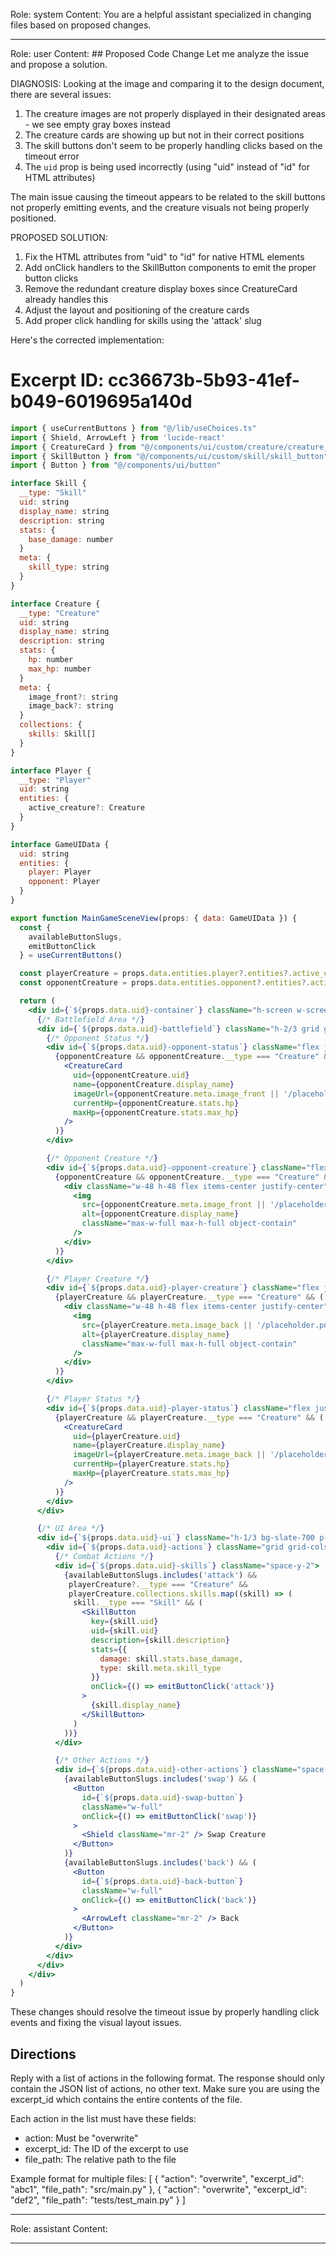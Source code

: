 Role: system
Content: You are a helpful assistant specialized in changing files based on proposed changes.
__________________
Role: user
Content: ## Proposed Code Change
Let me analyze the issue and propose a solution.

DIAGNOSIS:
Looking at the image and comparing it to the design document, there are several issues:

1. The creature images are not properly displayed in their designated areas - we see empty gray boxes instead
2. The creature cards are showing up but not in their correct positions
3. The skill buttons don't seem to be properly handling clicks based on the timeout error
4. The `uid` prop is being used incorrectly (using "uid" instead of "id" for HTML attributes)

The main issue causing the timeout appears to be related to the skill buttons not properly emitting events, and the creature visuals not being properly positioned.

PROPOSED SOLUTION:

1. Fix the HTML attributes from "uid" to "id" for native HTML elements
2. Add onClick handlers to the SkillButton components to emit the proper button clicks
3. Remove the redundant creature display boxes since CreatureCard already handles this
4. Adjust the layout and positioning of the creature cards
5. Add proper click handling for skills using the 'attack' slug

Here's the corrected implementation:

# Excerpt ID: cc36673b-5b93-41ef-b049-6019695a140d
```jsx main_game/templates/MainGameScene.tsx
import { useCurrentButtons } from "@/lib/useChoices.ts"
import { Shield, ArrowLeft } from 'lucide-react'
import { CreatureCard } from "@/components/ui/custom/creature/creature_card"
import { SkillButton } from "@/components/ui/custom/skill/skill_button"
import { Button } from "@/components/ui/button"

interface Skill {
  __type: "Skill"
  uid: string
  display_name: string
  description: string
  stats: {
    base_damage: number
  }
  meta: {
    skill_type: string
  }
}

interface Creature {
  __type: "Creature"
  uid: string
  display_name: string
  description: string
  stats: {
    hp: number
    max_hp: number
  }
  meta: {
    image_front?: string
    image_back?: string
  }
  collections: {
    skills: Skill[]
  }
}

interface Player {
  __type: "Player"
  uid: string
  entities: {
    active_creature?: Creature
  }
}

interface GameUIData {
  uid: string
  entities: {
    player: Player
    opponent: Player
  }
}

export function MainGameSceneView(props: { data: GameUIData }) {
  const {
    availableButtonSlugs,
    emitButtonClick
  } = useCurrentButtons()

  const playerCreature = props.data.entities.player?.entities?.active_creature
  const opponentCreature = props.data.entities.opponent?.entities?.active_creature

  return (
    <div id={`${props.data.uid}-container`} className="h-screen w-screen aspect-video bg-slate-900 flex flex-col">
      {/* Battlefield Area */}
      <div id={`${props.data.uid}-battlefield`} className="h-2/3 grid grid-cols-2 gap-4 p-4 bg-slate-800">
        {/* Opponent Status */}
        <div id={`${props.data.uid}-opponent-status`} className="flex justify-start items-start">
          {opponentCreature && opponentCreature.__type === "Creature" && (
            <CreatureCard
              uid={opponentCreature.uid}
              name={opponentCreature.display_name}
              imageUrl={opponentCreature.meta.image_front || '/placeholder.png'}
              currentHp={opponentCreature.stats.hp}
              maxHp={opponentCreature.stats.max_hp}
            />
          )}
        </div>

        {/* Opponent Creature */}
        <div id={`${props.data.uid}-opponent-creature`} className="flex justify-end items-start">
          {opponentCreature && opponentCreature.__type === "Creature" && (
            <div className="w-48 h-48 flex items-center justify-center">
              <img 
                src={opponentCreature.meta.image_front || '/placeholder.png'} 
                alt={opponentCreature.display_name}
                className="max-w-full max-h-full object-contain"
              />
            </div>
          )}
        </div>

        {/* Player Creature */}
        <div id={`${props.data.uid}-player-creature`} className="flex justify-start items-end">
          {playerCreature && playerCreature.__type === "Creature" && (
            <div className="w-48 h-48 flex items-center justify-center">
              <img 
                src={playerCreature.meta.image_back || '/placeholder.png'} 
                alt={playerCreature.display_name}
                className="max-w-full max-h-full object-contain"
              />
            </div>
          )}
        </div>

        {/* Player Status */}
        <div id={`${props.data.uid}-player-status`} className="flex justify-end items-end">
          {playerCreature && playerCreature.__type === "Creature" && (
            <CreatureCard
              uid={playerCreature.uid}
              name={playerCreature.display_name}
              imageUrl={playerCreature.meta.image_back || '/placeholder.png'}
              currentHp={playerCreature.stats.hp}
              maxHp={playerCreature.stats.max_hp}
            />
          )}
        </div>
      </div>

      {/* UI Area */}
      <div id={`${props.data.uid}-ui`} className="h-1/3 bg-slate-700 p-4">
        <div id={`${props.data.uid}-actions`} className="grid grid-cols-2 gap-4">
          {/* Combat Actions */}
          <div id={`${props.data.uid}-skills`} className="space-y-2">
            {availableButtonSlugs.includes('attack') && 
             playerCreature?.__type === "Creature" && 
             playerCreature.collections.skills.map((skill) => (
              skill.__type === "Skill" && (
                <SkillButton
                  key={skill.uid}
                  uid={skill.uid}
                  description={skill.description}
                  stats={{
                    damage: skill.stats.base_damage,
                    type: skill.meta.skill_type
                  }}
                  onClick={() => emitButtonClick('attack')}
                >
                  {skill.display_name}
                </SkillButton>
              )
            ))}
          </div>

          {/* Other Actions */}
          <div id={`${props.data.uid}-other-actions`} className="space-y-2">
            {availableButtonSlugs.includes('swap') && (
              <Button 
                id={`${props.data.uid}-swap-button`}
                className="w-full" 
                onClick={() => emitButtonClick('swap')}
              >
                <Shield className="mr-2" /> Swap Creature
              </Button>
            )}
            {availableButtonSlugs.includes('back') && (
              <Button 
                id={`${props.data.uid}-back-button`}
                className="w-full" 
                onClick={() => emitButtonClick('back')}
              >
                <ArrowLeft className="mr-2" /> Back
              </Button>
            )}
          </div>
        </div>
      </div>
    </div>
  )
}
```

These changes should resolve the timeout issue by properly handling click events and fixing the visual layout issues.

## Directions
Reply with a list of actions in the following format. The response should only contain the JSON list of actions, no other text.
Make sure you are using the excerpt_id which contains the entire contents of the file.

Each action in the list must have these fields:
- action: Must be "overwrite"
- excerpt_id: The ID of the excerpt to use
- file_path: The relative path to the file

Example format for multiple files:
[
    {
        "action": "overwrite",
        "excerpt_id": "abc1",
        "file_path": "src/main.py"
    },
    {
        "action": "overwrite",
        "excerpt_id": "def2",
        "file_path": "tests/test_main.py"
    }
]
__________________
Role: assistant
Content: 
__________________
